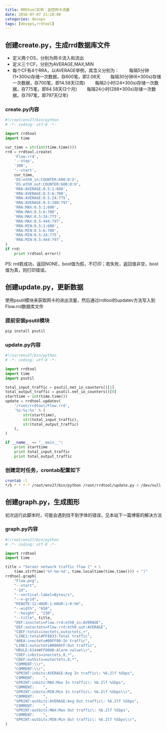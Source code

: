 ```yaml
---
title: RRDtool实例：监控网卡流量
date: 2016-07-07 21:20:00
categories: devops
tags: [devops,rrdtool]
---
```

## 创建create.py，生成rrd数据库文件

* 定义两个DS，分别为网卡流入和流出
* 定义三个CF，分别为AVERAGE,MAX,MIN
* 每个CF有4个RRA，以AVERAGE举例，其含义分别为：
    每隔5分钟(1\*300s)存储一次数据，存600笔，即2.08天
    每隔30分钟(6\*300s)存储一次数据，存700笔，即14.58天(2周)
  &emsp;&emsp;每隔2小时(24\*300s)存储一次数据，存775笔，即64.58天(2个月)
  &emsp;&emsp;每隔24小时(288\*300s)存储一次数据，存797笔，即797天(2年)
  <!--more-->

### create.py内容
``` python
#!/root/env27/bin/python
# -*- coding: utf-8 -*-

import rrdtool
import time

cur_time = str(int(time.time()))
rrd = rrdtool.create(
    'Flow.rrd',
    '--step',
    '300',
    '--start',
    cur_time,
    'DS:eth0_in:COUNTER:600:0:U',
    'DS:eth0_out:COUNTER:600:0:U',
    'RRA:AVERAGE:0.5:1:600',
    'RRA:AVERAGE:0.5:6:700',
    'RRA:AVERAGE:0.5:24:775',
    'RRA:AVERAGE:0.5:288:797',
    'RRA:MAX:0.5:1:600',
    'RRA:MAX:0.5:6:700',
    'RRA:MAX:0.5:24:775',
    'RRA:MAX:0.5:444:797',
    'RRA:MIN:0.5:1:600',
    'RRA:MIN:0.5:6:700',
    'RRA:MIN:0.5:24:775',
    'RRA:MIN:0.5:444:797',
)
if rrd:
    print rrdtool.error()
```
PS: rrd若成功，返回NONE，bool值为假，不打印；若失败，返回值非空，bool值为真，则打印错误。


## 创建update.py，更新数据

使用psutil模块来获取网卡的进出流量，然后通过rrdtool的updatev方法写入到Flow.rrd数据库文件

### 提前安装psutil模块
``` bash
pip install psutil
```

### update.py内容
``` python
#!/usr/env27/bin/python
# -*- coding: utf-8 -*-

import rrdtool
import time
import psutil

total_input_traffic = psutil.net_io_counters()[1]
total_output_traffic = psutil.net_io_counters()[0]
starttime = int(time.time())
update = rrdtool.updatev(
    '/root/rrdtool/Flow.rrd',
    '%s:%s:%s' % (
        str(starttime),
        str(total_input_traffic),
        str(total_output_traffic)
    ),
)

if __name__ == "__main__":
    print starttime
    print total_input_traffic
    print total_output_traffic
```

### 创建定时任务，crontab配置如下
``` bash
crontab -l
*/5 * * * * /root/env27/bin/python /root/rrdtool/update.py > /dev/null 2>&1
```


## 创建graph.py，生成图形

初次运行此脚本时，可能会遇到找不到字体的错误，见本站下一篇博客的解决方法

### graph.py内容
``` python
#!/root/env27/bin/python
# -*- coding: utf-8 -*-

import rrdtool
import time

title = "Server network traffic flow (" + \
    time.strftime('%Y-%m-%d', time.localtime(time.time())) + ")"
rrdtool.graph(
    "Flow.png",
    "--start",
    "-1d",
    "--vertical-label=Bytes/s",
    "--x-grid",
    "MINUTE:12:HOUR:1:HOUR:1:0:%H",
    "--width", "650",
    "--height", "230",
    "--title", title,
    "DEF:inoctets=Flow.rrd:eth0_in:AVERAGE",
    "DEF:outoctets=Flow.rrd:eth0_out:AVERAGE",
    "CDEF:total=inoctets,outoctets,+",
    "LINE1:total#FF8833:Total traffic",
    "AREA:inoctets#00FF00:In traffic",
    "LINE1:outoctets#0000FF:Out traffic",
    "HRULE:6144#FF0000:Alarm value\\r",
    "CDEF:inbits=inoctets,8,*",
    "CDEF:outbits=outoctets,8,*",
    "COMMENT:\\r",
    "COMMENT:\\r",
    "GPRINT:inbits:AVERAGE:Avg In traffic\: %6.2lf %Sbps",
    "COMMENT:    ",
    "GPRINT:inbits:MAX:Max In traffic\: %6.2lf %Sbps",
    "COMMENT:    ",
    "GPRINT:inbits:MIN:Min In traffic\: %6.2lf %Sbps\\r",
    "COMMENT:    ",
    "GPRINT:outbits:AVERAGE:Avg Out traffic\: %6.2lf %Sbps",
    "COMMENT:    ",
    "GPRINT:outbits:MAX:Max Out traffic\: %6.2lf %Sbps",
    "COMMENT:    ",
    "GPRINT:outbits:MIN:Min Out traffic\: %6.2lf %Sbps\\r",
)
```